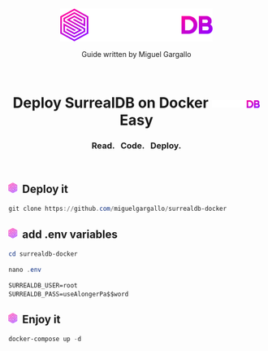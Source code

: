 <br>
<p align="center">
    <a href="https://github.com/miguelgargallo/surrealdb-docker" target="_blank">
        <img width="300" src="/img/light/logo.svg" alt="SurrealDB Logo">
    </a>
    <p align="center">
    Guide written by Miguel Gargallo
    </p>
</p>
<br>
<h1 align="center">
    <a>Deploy SurrealDB on Docker <a href="https://github.com/miguelgargallo/surrealdb-docker" target="_blank">
        <img src="/img/light/text.svg" height="15" alt="SurrealDB">
    </a> Easy </h1>
    <h3 align="center">Read. &nbsp; Code. &nbsp; Deploy.</h3>
    <br>

<h2><img height="20" src="/img/whatissurreal.svg">&nbsp;&nbsp;Deploy it</h2>

```powershell
git clone https://github.com/miguelgargallo/surrealdb-docker
```

<h2><img height="20" src="/img/whatissurreal.svg">&nbsp;&nbsp;add .env variables</h2>

```powershell
cd surrealdb-docker
```

```powershell
nano .env
```

```md
SURREALDB_USER=root
SURREALDB_PASS=useAlongerPa$$word
```

<h2><img height="20" src="/img/whatissurreal.svg">&nbsp;&nbsp;Enjoy it</h2>

```powershell
docker-compose up -d
```
